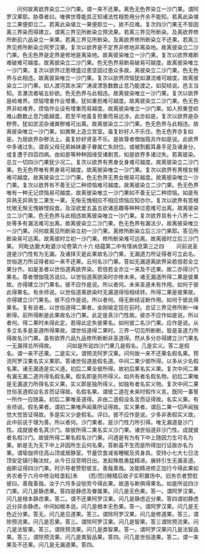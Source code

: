 <!-- { "loadSidebar": true } -->
　　问何故离欲界染立二沙门果。谓一来不还果。离色无色界染立一沙门果。谓阿罗汉果耶。胁尊者曰。唯佛世尊能具正知诸法性相势用分齐余不能知。若离此染堪立二果便即立二。若离此染堪立一果便即立一。故不应难。复次四沙门果无不皆因离三界染而得建立。谓离三界见所断染立预流果。若离三界见所断染。及离欲界修所断前六品染立一来果。若离三界见所断染。及离欲界修所断染立不还果。若离三界见修所断染立阿罗汉果。复次以欲界是不定界非修地非离染地。故离彼染立二沙门果。色无色界是定界是修地是离染地。故离彼染唯立一沙门果。复次以欲界难断难破难可越度。故离彼染立二沙门果。色无色界易断易破易可越度。故离彼染唯立一沙门果。复次以欲界过患增盛过患坚固过患众多故。离彼染立二沙门果。色无色界与此相违。故离彼染唯立一沙门果。复次以欲界烦恼犹如瀑流难可越度。故离彼染立二沙门果。如人渡河其水深广涛波漂急数数止息乃能渡之。如契经说。邑主当知。言瀑流者喻五妙欲。色无色界与此相违。故离彼染唯立一沙门果。复次以欲界是崄难界。烦恼增重作业增重。犹如重担难可越度。故离彼染立二沙门果。色无色界非崄难界。烦恼作业设有增重而易越度。故离彼染唯立一沙门果。如人担重登崄难山数数止息乃能越度。若至平地虽复担重而易远涉。此亦如是。复次以欲界是杂秽界。犹如淤泥杂诸粪秽难可出离。故离彼染立二沙门果。色无色界与此相违。故离彼染唯立一沙门果。如粪聚上造立宫室。虽复妙好人不乐住。色无色界亦复如是。为居欲界杂秽法上。虽复妙好贤圣不乐。是故尊者僧伽筏苏作如是说。此欲界中多诸过失。谓丧父母兄弟姊妹妻子眷属亡失财位。或被割截耳鼻手足及诸身分。或复遭于四百四病。由如是等种种因缘受诸剧苦。如是欲界多诸过失。若离彼染。总立一切四沙门果犹少况二。复次以欲界有男身女身难可越度。故离彼染立二沙门果。色无色界唯有男身易可越度。故离彼染唯立一沙门果。复次以欲界有男根女根难可越度。故离彼染立二沙门果。色无色界无男女根易可越度。故离彼染唯立一沙门果。复次以欲界有不善无记二种烦恼难可越度。故离彼染立二沙门果。色无色界唯有一种无记烦恼易可越度。故离彼染唯立一沙门果如不善无记二种烦恼。如是有异熟无异熟生二果生一果。无惭无愧相应不相应烦恼应知亦尔。复次以欲界有苦根忧根无惭无愧嫉悭段食。及淫欲爱五盖五欲诸恶趣等种种过患难可出离。故离彼染立二沙门果。色无色界与此相违故离彼染唯立一沙门果。复次欲界具有十八界十二处等多有漏法难可出离。故离彼染立二沙门果。色无色界有漏法少。故离彼染唯立一沙门果。问何故离见所断染立初一沙门果。离修所断染立后三沙门果耶。答见所断染易可远离。故离彼时立初一沙门果。修所断染难可远离。故离彼时立后三沙门果。
阿毗达磨大毗婆沙论卷第六十六
结蕴第二中有情纳息第三之四
　　问前说圣道是沙门性有为无漏。及诸择灭是此果故名沙门果。无漏道力所证得者可立此名。世俗道力所证得者如一来不还果。云何名沙门果。答如无漏道离欲界染若倍若全立果分齐。如是圣者以世俗道离欲界染。若倍若全亦立一来及不还果。故二亦得沙门果名。尊者僧伽筏苏说曰。以世俗道离欲染时亦修未来。诸无漏道所得二果是彼果故。亦得建立沙门果名。彼不应作是说。所以者何。未来圣道未有作用。如何于彼此得果名。有余师说。以世俗道离欲染时无漏道得恒相续转。所得二果是彼果故。亦得建立沙门果名。彼不应作是说。所以者何。得无断结证断作用。如何于彼此得果名。复有说者。以世俗道得二果者。金刚喻定现在前时。总证三界见修所断一味断得。前所得断是此果故名沙门果。此定是真沙门性故。彼亦不应作如是说。所以者何。得二果时未得此定。若得此定失彼果名。如何彼二名沙门果。应作是说。从多立名多是圣道所得果故。谓世俗道得二果时。三界一切见所断断。皆是圣道力所得故名沙门果。虽有欲界六品九品修所断断非圣道得。然从多分亦得建立沙门果名一无漏得总所得故。
　　问如是所说四沙门果几是假名。几是实义。答二是假名。谓一来不还果。二是实义。谓预流阿罗汉果。问何故一来不还果名假名果。预流阿罗汉果名实义果耶。答诸世俗道是假名道。中间二果少彼所得。以多从少名假名果。诸无漏道是实义道。初后二果全彼所得。故初后果名实义果。复次中间二果有漏无漏二道共得名假名果。假名即是共所得义。如共有者名假名物。初后二果唯是无漏道力所得名实义果。实义即是独所得义。如独有者名实义物。复次中间二果世俗圣道假设名言而证得故。名假名果。谓彼二道在未来时假作义言。既同一事誓一所作一应随喜。初后二果唯圣道得。非由二道假设名言而证得故。名实义果。有余师说。假名果者。谓初二果唯声闻乘所证得故。实义果者。谓后二果一切声闻独觉大觉皆证得故。多是实义少是假名。评曰。彼不应作是说。少多非表假实义故。此中前说于理为善。所以者何。沙门果者。是沙门性力所引得。唯无漏道是沙门性。成就彼者名真沙门。故彼所得二果名实义沙门果。诸世俗道非沙门性。成就彼者名假沙门。故彼所得二果名假名沙门果。问道是有为有下中上随因力生可名为果。断是无为无下中上非因所生云何名果。答断虽不生而是所得加行证故亦名为果。谓瑜伽师住高山顶或居静室。节量饮食减省睡眠及资身具。受持小七大七日法顶安定镇行鞠法杖。从今日没至明日出。发起殊胜勇猛精进。展转引生无漏圣道。由斯证得四沙门果。时示导者赞慰彼言。善哉善哉。汝能精进修正加行今得此果如务农者于六月中修治畦垄耘[禾　　(而/而)]稼穑后收子实积置场中。旧务农者赞慰彼曰。善哉善哉。汝于六月多设劬劳今得此果。故道与断俱得果名。如是所说四沙门果。问几是静虑果。答四是静虑及眷属果。问几是无色果。答一。谓阿罗汉果。问几是根本静虑果。答二。谓不还果阿罗汉果。问几是静虑近分果。答四谓初静虑近分非余静虑。中间如根本说。问几是根本无色果。答一。谓阿罗汉果。问几是无色近分果。答无。问几是见道果。答三。谓除阿罗汉果。问几是修道果。答三。谓除预流果。问几是忍果。答三。谓除阿罗汉果。问几是智果。答三谓除预流果。问几是法智果。答三。谓除预流果。问几是类智果。答一。谓阿罗汉果问几是法智品果。答三。谓除预流果。问几是类智品果。答四。问几是世俗道果。答二。谓一来果及不还果。问几是无漏道果。答四。
